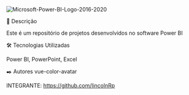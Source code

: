 ![Microsoft-Power-BI-Logo-2016-2020](https://user-images.githubusercontent.com/93271677/200415034-1526c74d-d448-4962-ad7b-47782db75246.jpg)

🚀 Descrição 

Este é um repositório de projetos desenvolvidos no software Power BI


🛠️ Tecnologias Utilizadas

Power BI, PowerPoint, Excel

✒️ Autores
vue-color-avatar

INTEGRANTE: https://github.com/lincolnRp
